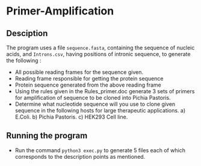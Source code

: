 # Primer-Amplification

## Desciption
The program uses a file `sequence.fasta`, containing the sequence of nucleic acids, and `Introns.csv`, having positions of intronic sequence, to generate the following : 
-  All possible reading frames for the sequence given.
-  Reading frame responsible for getting the protein sequence
-  Protein sequence generated from the above reading frame
-  Using the rules given in the Rules_primer.doc generate 3 sets of primers for amplification of sequence to be cloned into Pichia Pastoris.
-  Determine what nucleotide sequence will you use to clone given sequence in the following hosts for large therapeutic applications.
		a) E.Coli.
		b) Pichia Pastoris.
		c) HEK293 Cell line.

## Running the program
- Run the command `python3 exec.py` to generate 5 files each of which corresponds to the description points as mentioned.
